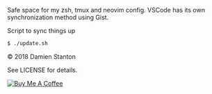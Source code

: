 Safe space for my zsh, tmux and neovim config. VSCode has its own synchronization method using Gist.

Script to sync things up
```sh
$ ./update.sh
```


© 2018 Damien Stanton

See LICENSE for details.

[![Buy Me A Coffee](https://www.buymeacoffee.com/assets/img/custom_images/white_img.png)](https://www.buymeacoffee.com/damienstanton)
